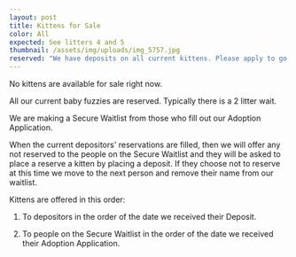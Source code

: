 ```yaml
---
layout: post
title: Kittens for Sale
color: All
expected: See litters 4 and 5
thumbnail: /assets/img/uploads/img_5757.jpg
reserved: "We have deposits on all current kittens. Please apply to go on Waitlist. "
---
```

No kittens are available for sale right now. 

All our current baby fuzzies are reserved. Typically there is a 2 litter wait. 

We are making a Secure Waitlist from those who fill out our Adoption Application.

When the current depositors' reservations are filled, then we will offer any  not reserved to the  people on the Secure Waitlist and they will  be asked to place a reserve a kitten by placing a deposit. If they choose not to reserve at this time we move to the next person and remove their name from our waitlist.

Kittens are offered in this order: 

1. To depositors in the order of the date we received their Deposit. 

2. To people on the Secure Waitlist in the order of the date we received their Adoption Application.
